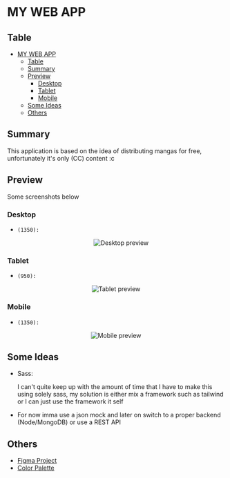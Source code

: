 # MY WEB APP

## Table

- [MY WEB APP](#my-web-app)
  - [Table](#table)
  - [Summary](#summary)
  - [Preview](#preview)
    - [Desktop](#desktop)
    - [Tablet](#tablet)
    - [Mobile](#mobile)
  - [Some Ideas](#some-ideas)
  - [Others](#others)

## Summary

This application is based on the idea of distributing mangas for free, unfortunately it's only (CC) content :c

## Preview

Some screenshots below

### Desktop

-   `(1350):`
    <p align="center"> 
      <img src="https://github.com/Nyyu/TCC/blob/main/preview/desktop-preview.png" alt='Desktop preview'> 
    </p>

### Tablet

-   `(950):`
<p align="center"> 
  <img src="#" alt='Tablet preview'> 
</p>

### Mobile

-   `(1350):`
<p align="center"> 
  <img src="#" alt='Mobile preview'> 
</p>

## Some Ideas

-   Sass:

    I can't quite keep up with the amount of time that I have to make this using solely sass, my solution is either mix a framework such as tailwind or I can just use the framework it self

-   For now imma use a json mock and later on switch to a proper backend (Node/MongoDB) or use a REST API

## Others

-   [Figma Project](https://www.figma.com/file/Kcx9jFPDIu12fkrWYtahCf/TCC-Prototype?node-id=0%3A1)
-   [Color Palette](https://colorhunt.co/palette/171717444444da0037ededed)

